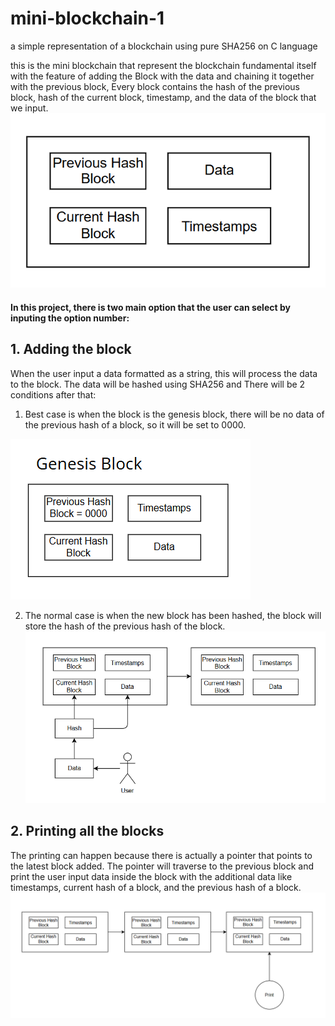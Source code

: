 # mini-blockchain-1
a simple representation of a blockchain using pure SHA256 on C language

this is the mini blockchain that represent the blockchain fundamental itself with the feature of adding the Block with the data and chaining it together with the previous block,
Every block contains the hash of the previous block, hash of the current block, timestamp, and the data of the block that we input.
![alt text](https://github.com/kumisaku/mini-blockchain-1/blob/main/img/block.png)

#### In this project, there is two main option that the user can select by inputing the option number:
## 1. Adding the block
When the user input a data formatted as a string, this will process the data to the block. The data will be hashed using SHA256 and 
There will be 2 conditions after that:
1. Best case is when the block is the genesis block, there will be no data of the previous hash of a block, so it will be set to 0000.
   
![alt text](https://github.com/kumisaku/mini-blockchain-1/blob/main/img/genesis.png)

2. The normal case is when the new block has been hashed, the block will store the hash of the previous hash of the block.
![alt text](https://github.com/kumisaku/mini-blockchain-1/blob/main/img/process.png)

## 2. Printing all the blocks
The printing can happen because there is actually a pointer that points to the latest block added. The pointer will traverse to the previous block and print the user input data inside the block 
with the additional data like timestamps, current hash of a block, and the previous hash of a block. 
![alt text](https://github.com/kumisaku/mini-blockchain-1/blob/main/img/print.png)

